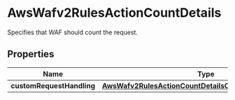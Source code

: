 

# AwsWafv2RulesActionCountDetails

 Specifies that WAF should count the request. 

## Properties

| Name | Type | Description | Notes |
|------------ | ------------- | ------------- | -------------|
|**customRequestHandling** | [**AwsWafv2RulesActionCountDetailsCustomRequestHandling**](AwsWafv2RulesActionCountDetailsCustomRequestHandling.md) |  |  [optional] |



